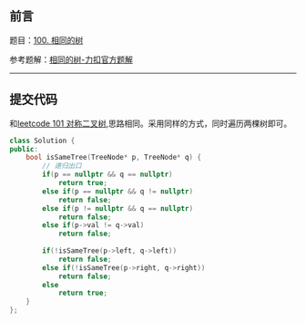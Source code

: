 ## 前言

题目：[100. 相同的树](https://leetcode-cn.com/problems/same-tree/)

参考题解：[相同的树-力扣官方题解](https://leetcode-cn.com/problems/same-tree/solution/xiang-tong-de-shu-by-leetcode-solution/)

---

## 提交代码

和[leetcode 101 对称二叉树](https://blog.csdn.net/sinat_38816924/article/details/120325241),思路相同。采用同样的方式，同时遍历两棵树即可。

```c++
class Solution {
public:
    bool isSameTree(TreeNode* p, TreeNode* q) {
        // 递归出口
        if(p == nullptr && q == nullptr)
            return true;
        else if(p == nullptr && q != nullptr)
            return false;
        else if(p != nullptr && q == nullptr)
            return false;
        else if(p->val != q->val)
            return false;
        
        if(!isSameTree(p->left, q->left))
            return false;
        else if(!isSameTree(p->right, q->right))
            return false;
        else
            return true;
    }
};
```